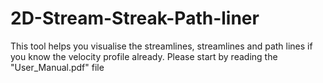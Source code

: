# 2D-Stream-Streak-Path-liner
This tool helps you visualise the streamlines, streamlines and path lines if you know the velocity profile already. Please start by reading the "User_Manual.pdf" file
